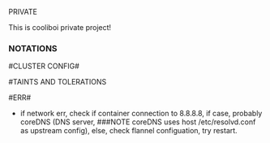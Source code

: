 PRIVATE

This is cooliboi private project!


### NOTATIONS ###

#CLUSTER CONFIG#

  #TAINTS AND TOLERATIONS


#ERR#

- if network err, check if container connection to 8.8.8.8, if case, probably coreDNS (DNS server, ###NOTE coreDNS uses host /etc/resolvd.conf as upstream config), else, check flannel configuation, try restart. 
